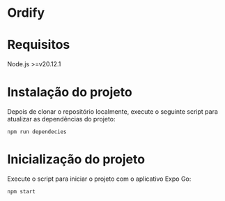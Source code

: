 # Ordify

# Requisitos

Node.js >=v20.12.1

# Instalação do projeto

Depois de clonar o repositório localmente, execute o seguinte script para atualizar as dependências do projeto:

```
npm run dependecies
```

# Inicialização do projeto

Execute o script para iniciar o projeto com o aplicativo Expo Go:

```
npm start
```
